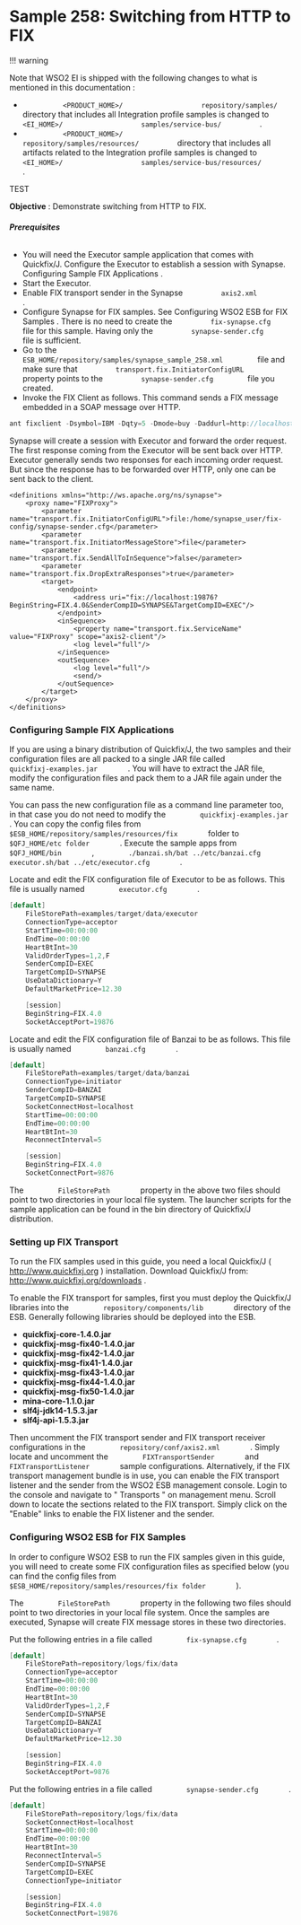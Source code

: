 # Sample 258: Switching from HTTP to FIX

!!! warning

Note that WSO2 EI is shipped with the following changes to what is
mentioned in this documentation :

-   `           <PRODUCT_HOME>/          `
    `           repository/samples/          ` directory that includes
    all Integration profile samples is changed to
    `           <EI_HOME>/          `
    `           samples/service-bus/          ` .
    `                     `
-   `           <PRODUCT_HOME>/          `
    `           repository/samples/resources/          ` directory that
    includes all artifacts related to the Integration profile samples is
    changed to `           <EI_HOME>/          `
    `           samples/service-bus/resources/          ` .

TEST  

**Objective** : Demonstrate switching from HTTP to FIX.

###### **Prerequisites**

-   You will need the Executor sample application that comes with
    Quickfix/J. Configure the Executor to establish a session with
    Synapse. Configuring Sample FIX Applications .
-   Start the Executor.
-   Enable FIX transport sender in the Synapse
    `          axis2.xml         ` .
-   Configure Synapse for FIX samples. See Configuring WSO2 ESB for FIX
    Samples . There is no need to create the
    `          fix-synapse.cfg         ` file for this sample. Having
    only the `          synapse-sender.cfg         ` file is sufficient.
-   Go to the
    `          ESB_HOME/repository/samples/synapse_sample_258.xml         `
    file and make sure that
    `          transport.fix.InitiatorConfigURL         ` property
    points to the `          synapse-sender.cfg         ` file you
    created.
-   Invoke the FIX Client as follows. This command sends a FIX message
    embedded in a SOAP message over HTTP.

``` java
ant fixclient -Dsymbol=IBM -Dqty=5 -Dmode=buy -Daddurl=http://localhost:8280/services/FIXProxy
```

Synapse will create a session with Executor and forward the order
request. The first response coming from the Executor will be sent back
over HTTP. Executor generally sends two responses for each incoming
order request. But since the response has to be forwarded over HTTP,
only one can be sent back to the client.

``` html/xml
<definitions xmlns="http://ws.apache.org/ns/synapse">
    <proxy name="FIXProxy">
        <parameter name="transport.fix.InitiatorConfigURL">file:/home/synapse_user/fix-config/synapse-sender.cfg</parameter>
        <parameter name="transport.fix.InitiatorMessageStore">file</parameter>
        <parameter name="transport.fix.SendAllToInSequence">false</parameter>
        <parameter name="transport.fix.DropExtraResponses">true</parameter>
        <target>
            <endpoint>
                <address uri="fix://localhost:19876?BeginString=FIX.4.0&SenderCompID=SYNAPSE&TargetCompID=EXEC"/>
            </endpoint>
            <inSequence>
                <property name="transport.fix.ServiceName" value="FIXProxy" scope="axis2-client"/>
                <log level="full"/>
            </inSequence>
            <outSequence>
                <log level="full"/>
                <send/>
            </outSequence>
        </target>
    </proxy>
</definitions>
```

### Configuring Sample FIX Applications

If you are using a binary distribution of Quickfix/J, the two samples
and their configuration files are all packed to a single JAR file called
`         quickfixj-examples.jar        ` . You will have to extract the
JAR file, modify the configuration files and pack them to a JAR file
again under the same name.

You can pass the new configuration file as a command line parameter too,
in that case you do not need to modify the
`         quickfixj-examples.jar        ` . You can copy the config
files from `         $ESB_HOME/repository/samples/resources/fix        `
folder to `         $QFJ_HOME/etc folder        ` . Execute the sample
apps from `         $QFJ_HOME/bin        ` ,
`         ./banzai.sh/bat ../etc/banzai.cfg executor.sh/bat ../etc/executor.cfg        `
.

Locate and edit the FIX configuration file of Executor to be as follows.
This file is usually named `         executor.cfg        ` .

``` java
[default]
    FileStorePath=examples/target/data/executor
    ConnectionType=acceptor
    StartTime=00:00:00
    EndTime=00:00:00
    HeartBtInt=30
    ValidOrderTypes=1,2,F
    SenderCompID=EXEC
    TargetCompID=SYNAPSE
    UseDataDictionary=Y
    DefaultMarketPrice=12.30

    [session]
    BeginString=FIX.4.0
    SocketAcceptPort=19876
```

Locate and edit the FIX configuration file of Banzai to be as follows.
This file is usually named `         banzai.cfg        ` .

``` java
[default]
    FileStorePath=examples/target/data/banzai
    ConnectionType=initiator
    SenderCompID=BANZAI
    TargetCompID=SYNAPSE
    SocketConnectHost=localhost
    StartTime=00:00:00
    EndTime=00:00:00
    HeartBtInt=30
    ReconnectInterval=5

    [session]
    BeginString=FIX.4.0
    SocketConnectPort=9876
```

The `         FileStorePath        ` property in the above two files
should point to two directories in your local file system. The launcher
scripts for the sample application can be found in the bin directory of
Quickfix/J distribution.

### Setting up FIX Transport

To run the FIX samples used in this guide, you need a local Quickfix/J (
http://www.quickfixj.org ) installation. Download Quickfix/J from:
http://www.quickfixj.org/downloads .

To enable the FIX transport for samples, first you must deploy the
Quickfix/J libraries into the
`         repository/components/lib        ` directory of the ESB.
Generally following libraries should be deployed into the ESB.

-   **quickfixj-core-1.4.0.jar**
-   **quickfixj-msg-fix40-1.4.0.jar**
-   **quickfixj-msg-fix42-1.4.0.jar**
-   **quickfixj-msg-fix41-1.4.0.jar**
-   **quickfixj-msg-fix43-1.4.0.jar**
-   **quickfixj-msg-fix44-1.4.0.jar**
-   **quickfixj-msg-fix50-1.4.0.jar**
-   **mina-core-1.1.0.jar**
-   **slf4j-jdk14-1.5.3.jar**
-   **slf4j-api-1.5.3.jar**

Then uncomment the FIX transport sender and FIX transport receiver
configurations in the `         repository/conf/axis2.xml        ` .
Simply locate and uncomment the `         FIXTransportSender        `
and `         FIXTransportListener        ` sample configurations.
Alternatively, if the FIX transport management bundle is in use, you can
enable the FIX transport listener and the sender from the WSO2 ESB
management console. Login to the console and navigate to " Transports "
on management menu. Scroll down to locate the sections related to the
FIX transport. Simply click on the "Enable" links to enable the FIX
listener and the sender.

### Configuring WSO2 ESB for FIX Samples

In order to configure WSO2 ESB to run the FIX samples given in this
guide, you will need to create some FIX configuration files as specified
below (you can find the config files from
`         $ESB_HOME/repository/samples/resources/fix folder        ` ).

The `         FileStorePath        ` property in the following two files
should point to two directories in your local file system. Once the
samples are executed, Synapse will create FIX message stores in these
two directories.

Put the following entries in a file called
`         fix-synapse.cfg        ` .

``` java
[default]
    FileStorePath=repository/logs/fix/data
    ConnectionType=acceptor
    StartTime=00:00:00
    EndTime=00:00:00
    HeartBtInt=30
    ValidOrderTypes=1,2,F
    SenderCompID=SYNAPSE
    TargetCompID=BANZAI
    UseDataDictionary=Y
    DefaultMarketPrice=12.30

    [session]
    BeginString=FIX.4.0
    SocketAcceptPort=9876
```

Put the following entries in a file called
`         synapse-sender.cfg        ` .

``` java
[default]
    FileStorePath=repository/logs/fix/data
    SocketConnectHost=localhost
    StartTime=00:00:00
    EndTime=00:00:00
    HeartBtInt=30
    ReconnectInterval=5
    SenderCompID=SYNAPSE
    TargetCompID=EXEC
    ConnectionType=initiator

    [session]
    BeginString=FIX.4.0
    SocketConnectPort=19876
```
